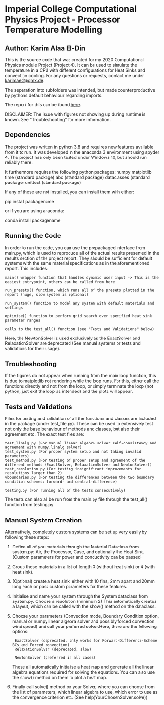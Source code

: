 # Imperial College Computational Physics Project - Processor Temperature Modelling
## Author: Karim Alaa El-Din

This is the source code that was created for my 2020 Computational Physics module Project (Project 4).
It can be used to simulate the temperature in a CPU with different configurations for Heat Sinks and convection cooling.
For any questions or requests, contact me under karimaed@gmx.de.

The separation into subfolders was intended, but made counterproductive by pythons default behaviour regarding imports.

The report for this can be found [here](https://www.overleaf.com/read/scbnbrjtfbvb).

DISCLAIMER: The issue with figures not showing up during runtime is known. See "Troubleshooting" for more information.

## Dependencies

The project was written in python 3.8 and requires new features available from it to run. It was developed in the anaconda 3 environment using spyder 4.
The project has only been tested under Windows 10, but should run reliably there.

It furthermore requires the following python packages:
	numpy
	matplotlib
	time (standard package)
	abc (standard package)
	dataclasses (standard package)
	unittest (standard package)

If any of these are not installed, you can install them with either:

pip install packagename

or if you are using anaconda:

conda install packagename

## Running the Code

In order to run the code, you can use the prepackaged interface from main.py, which is used to reproduce all of the actual results
presented in the results section of the project report. They should be sufficient for default systems with the same material specifications as in the aforementioned
report. This includes:

	main() wrapper function that handles dynamic user input -> This is the easiest entrypoint, others can be called from here

	run_presets() function, which runs all of the presets plotted in the report (huge, slow system is optional)

	run_system() function to model any system with default materials and settings

	optimise() function to perform grid search over specified heat sink parameter ranges

	calls to the test_all() function (see "Tests and Validations" below)

Here, the NewtonSolver is used exclusively as the ExactSolver and RelaxationSolver are deprecated (See manual systems or tests and validations for their usage).

## Troubleshooting

If the figures do not appear when running from the main loop function, this is due to matplotlib not rendering while the loop runs. For this, either call the functions
directly and not from the loop, or simply terminate the loop (not python, just exit the loop as intended) and the plots will appear.

## Tests and Validations

Files for testing and validation of all the functions and classes are included in the package (under test_file.py). These can be used to extensively test
not only the base behaviour of methods and classes, but also their agreement etc. The exact test files are:
	
	test_linalg.py (For manual linear algebra solver self-consistency and agreement with numpy.linalg solver)
	test_system.py (For proper system setup and not taking invalid parameters)
	test_method.py (For testing of proper setup and agreement of the different methods (ExactSolver, RelaxationSolver and NewtonSolver))
	test_resolution.py (For testing insignificant improvements for resolutions larger than 2)
	vboundaries.py (For testing the differences between the two boundary condition schemes: forward- and central-difference)

	testing.py (For running all of the tests consecutively)


The tests can also all be run from the main.py file through the test_all() function from testing.py


## Manual System Creation

Alternatively, completely custom systems can be set up very easily by following these steps:

1. Define all of you materials through the Material Dataclass from system.py:
	Air, the Processor, Case, and optionally the Heat Sink. (Custom parameters for power and conductivity can be passed)

2. Group these materials in a list of length 3 (without heat sink) or 4 (with heat sink).

3. (Optional) create a heat sink, either with 10 fins, 2mm apart and 20mm long each or pass custom parameters for these features.

4. Initialise and name your system through the System dataclass from system.py. Choose a resolution (minimum 2)
	This automatically creates a layout, which can be called with the show() method on the dataclass.

5. Choose your parameters (Convection mode, Boundary Condition option, manual or numpy linear algebra solver and possibly forced convection wind speed)
	and call your preferred solver.Here, there are the following options:
	
		ExactSolver (deprecated, only works for Forward-Difference-Scheme BCs and Forced convection)
		RelaxationSolver (deprecated, slow)
		
		NewtonSolver (preferred in all cases)
	
	These all automatically initialise a heat map and generate all the linear algebra equations required for solving the equations. You can also use the
	show() method on them to plot a heat map.

6. Finally call solve() method on your Solver, where you can choose from the list of parameters, which linear algebra to use, which error to use as
	the convergence criterion etc. (See help(YourChosenSolver.solve))
